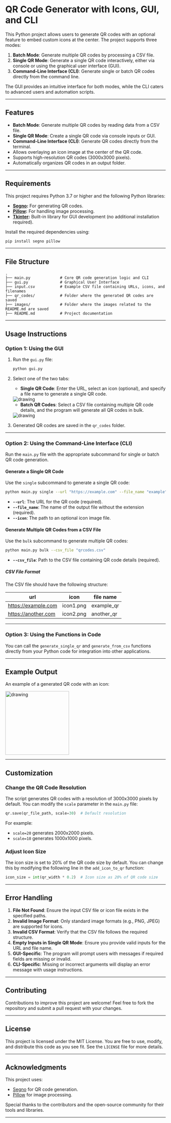 
# QR Code Generator with Icons, GUI, and CLI

This Python project allows users to generate QR codes with an optional feature to embed custom icons at the center. The project supports three modes:
1. **Batch Mode**: Generate multiple QR codes by processing a CSV file.
2. **Single QR Mode**: Generate a single QR code interactively, either via console or using the graphical user interface (GUI).
3. **Command-Line Interface (CLI)**: Generate single or batch QR codes directly from the command line.

The GUI provides an intuitive interface for both modes, while the CLI caters to advanced users and automation scripts.

---

## Features

- **Batch Mode**: Generate multiple QR codes by reading data from a CSV file.
- **Single QR Mode**: Create a single QR code via console inputs or GUI.
- **Command-Line Interface (CLI)**: Generate QR codes directly from the terminal.
- Allows overlaying an icon image at the center of the QR code.
- Supports high-resolution QR codes (3000x3000 pixels).
- Automatically organizes QR codes in an output folder.

---

## Requirements

This project requires Python 3.7 or higher and the following Python libraries:

- **[Segno](https://pypi.org/project/segno/):** For generating QR codes.
- **[Pillow](https://pillow.readthedocs.io):** For handling image processing.
- **[Tkinter](https://docs.python.org/3/library/tkinter.html):** Built-in library for GUI development (no additional installation required).

Install the required dependencies using:

```bash
pip install segno pillow
```

---

## File Structure

```plaintext
.
├── main.py             # Core QR code generation logic and CLI
├── gui.py              # Graphical User Interface
├── input.csv           # Example CSV file containing URLs, icons, and filenames
├── qr_codes/           # Folder where the generated QR codes are saved
├── images/             # Folder where the images related to the README.md are saved
├── README.md           # Project documentation
```

---

## Usage Instructions

### Option 1: Using the GUI

1. Run the `gui.py` file:
   ```bash
   python gui.py
   ```
2. Select one of the two tabs:
   - **Single QR Code**: Enter the URL, select an icon (optional), and specify a file name to generate a single QR code.
   <img src="images/single_qr.png" alt="drawing" width=""/>

   - **Batch QR Codes**: Select a CSV file containing multiple QR code details, and the program will generate all QR codes in bulk.
   <img src="images/bulk_qr.png" alt="drawing" width=""/>
   
3. Generated QR codes are saved in the `qr_codes` folder.

---

### Option 2: Using the Command-Line Interface (CLI)

Run the `main.py` file with the appropriate subcommand for single or batch QR code generation.

#### Generate a Single QR Code
Use the `single` subcommand to generate a single QR code:
```bash
python main.py single --url "https://example.com" --file_name "example" --icon "icon.png"
```

- **`--url`**: The URL for the QR code (required).
- **`--file_name`**: The name of the output file without the extension (required).
- **`--icon`**: The path to an optional icon image file.

#### Generate Multiple QR Codes from a CSV File
Use the `bulk` subcommand to generate multiple QR codes:
```bash
python main.py bulk --csv_file "qrcodes.csv"
```

- **`--csv_file`**: Path to the CSV file containing QR code details (required).

##### CSV File Format
The CSV file should have the following structure:

| url                  | icon          | file name      |
|----------------------|---------------|----------------|
| https://example.com  | icon1.png     | example_qr     |
| https://another.com  | icon2.png     | another_qr     |

---

### Option 3: Using the Functions in Code
You can call the `generate_single_qr` and `generate_from_csv` functions directly from your Python code for integration into other applications.

---

## Example Output

An example of a generated QR code with an icon:

<img src="images/example_qr_code.png" alt="drawing" width="200"/>

---

## Customization

### Change the QR Code Resolution
The script generates QR codes with a resolution of 3000x3000 pixels by default. You can modify the `scale` parameter in the `main.py` file:

```python
qr.save(qr_file_path, scale=30)  # Default resolution
```

For example:
- `scale=20` generates 2000x2000 pixels.
- `scale=10` generates 1000x1000 pixels.

### Adjust Icon Size
The icon size is set to 20% of the QR code size by default. You can change this by modifying the following line in the `add_icon_to_qr` function:

```python
icon_size = int(qr_width * 0.2)  # Icon size as 20% of QR code size
```

---

## Error Handling

1. **File Not Found**: Ensure the input CSV file or icon file exists in the specified paths.
2. **Invalid Image Format**: Only standard image formats (e.g., PNG, JPEG) are supported for icons.
3. **Invalid CSV Format**: Verify that the CSV file follows the required structure.
4. **Empty Inputs in Single QR Mode**: Ensure you provide valid inputs for the URL and file name.
5. **GUI-Specific**: The program will prompt users with messages if required fields are missing or invalid.
6. **CLI-Specific**: Missing or incorrect arguments will display an error message with usage instructions.

---

## Contributing

Contributions to improve this project are welcome! Feel free to fork the repository and submit a pull request with your changes.

---

## License

This project is licensed under the MIT License. You are free to use, modify, and distribute this code as you see fit. See the `LICENSE` file for more details.

---

## Acknowledgments

This project uses:
- [Segno](https://pypi.org/project/segno/) for QR code generation.
- [Pillow](https://pillow.readthedocs.io) for image processing.

Special thanks to the contributors and the open-source community for their tools and libraries.

---
